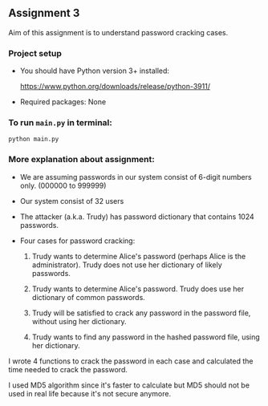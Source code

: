 
## Assignment 3

Aim of this assignment is to understand password cracking cases.


### Project setup
*  You should have Python version 3+ installed:  
    
    https://www.python.org/downloads/release/python-3911/


*  Required packages: None

### To run ```main.py``` in terminal:
```
python main.py
```


### More explanation about assignment:
-  We are assuming passwords in our system consist of 6-digit numbers only. (000000 to 999999)
-  Our system consist of 32 users
-  The attacker (a.k.a. Trudy) has password dictionary that contains 1024 passwords.

-  Four cases for password cracking:  

    1. Trudy wants to determine Alice's password (perhaps Alice is the administrator). Trudy does not use her dictionary of likely passwords. 

    2. Trudy wants to determine Alice's password. Trudy does use her dictionary of common passwords. 

    3. Trudy will be satisfied to crack any password in the password file, without using her dictionary. 

    4. Trudy wants to find any password in the hashed password file, using 
    her dictionary.

 I wrote 4 functions to crack the password in each case and calculated the time needed to crack the password.

 I used MD5 algorithm since it's faster to calculate but MD5 should not be used in real life because it's not secure anymore.

